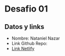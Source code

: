 # Desafio 01

## Datos y links

* Nombre: Nataniel Nazar
* Link Github Repo: 
* [Link Netlify](https://inspiring-kataifi-2fee1f.netlify.app)
